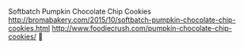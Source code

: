 Softbatch Pumpkin Chocolate Chip Cookies	http://bromabakery.com/2015/10/softbatch-pumpkin-chocolate-chip-cookies.html	http://www.foodiecrush.com/pumpkin-chocolate-chip-cookies/
਍